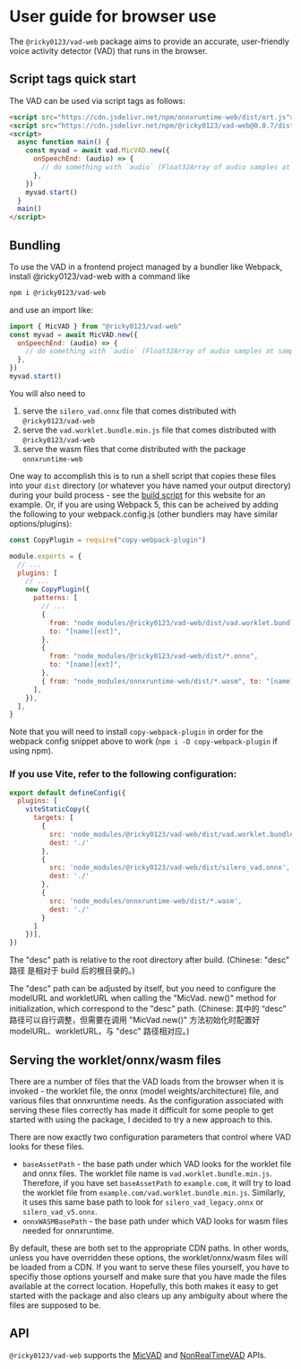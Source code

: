 # User guide for browser use

The `@ricky0123/vad-web` package aims to provide an accurate, user-friendly voice activity detector (VAD) that runs in the browser.

## Script tags quick start
The VAD can be used via script tags as follows:
```html linenums="1"
<script src="https://cdn.jsdelivr.net/npm/onnxruntime-web/dist/ort.js"></script>
<script src="https://cdn.jsdelivr.net/npm/@ricky0123/vad-web@0.0.7/dist/bundle.min.js"></script>
<script>
  async function main() {
    const myvad = await vad.MicVAD.new({
      onSpeechEnd: (audio) => {
        // do something with `audio` (Float32Array of audio samples at sample rate 16000)...
      },
    })
    myvad.start()
  }
  main()
</script>
```

## Bundling
To use the VAD in a frontend project managed by a bundler like Webpack, install @ricky0123/vad-web with a command like
```bash linenums="1"
npm i @ricky0123/vad-web
```

and use an import like:
```js linenums="1"
import { MicVAD } from "@ricky0123/vad-web"
const myvad = await MicVAD.new({
  onSpeechEnd: (audio) => {
    // do something with `audio` (Float32Array of audio samples at sample rate 16000)...
  },
})
myvad.start()
```

You will also need to

1. serve the `silero_vad.onnx` file that comes distributed with `@ricky0123/vad-web`
2. serve the `vad.worklet.bundle.min.js` file that comes distributed with `@ricky0123/vad-web`
3. serve the wasm files that come distributed with the package `onnxruntime-web`

One way to accomplish this is to run a shell script that copies these files into your `dist` directory (or whatever you have named your output directory) during your build process - see the [build script](https://github.com/ricky0123/vad-site/blob/master/scripts/build.sh) for this website for an example. Or, if you are using Webpack 5, this can be acheived by adding the following to your webpack.config.js (other bundlers may have similar options/plugins):
```js linenums="1"
const CopyPlugin = require("copy-webpack-plugin")

module.exports = {
  // ...
  plugins: [
    // ...
    new CopyPlugin({
      patterns: [
        // ...
        {
          from: "node_modules/@ricky0123/vad-web/dist/vad.worklet.bundle.min.js",
          to: "[name][ext]",
        },
        {
          from: "node_modules/@ricky0123/vad-web/dist/*.onnx",
          to: "[name][ext]",
        },
        { from: "node_modules/onnxruntime-web/dist/*.wasm", to: "[name][ext]" },
      ],
    }),
  ],
}
```

Note that you will need to install `copy-webpack-plugin` in order for the webpack config snippet above to work (`npm i -D copy-webpack-plugin` if using npm).

### If you use Vite, refer to the following configuration:
```js linenums="1"
export default defineConfig({
  plugins: [
    viteStaticCopy({
      targets: [
        {
          src: 'node_modules/@ricky0123/vad-web/dist/vad.worklet.bundle.min.js',
          dest: './'
        },
        {
          src: 'node_modules/@ricky0123/vad-web/dist/silero_vad.onnx',
          dest: './'
        },
        {
          src: 'node_modules/onnxruntime-web/dist/*.wasm',
          dest: './'
        }
      ]
    })],
})
```

The "desc" path is relative to the root directory after build.
(Chinese: "desc" 路径 是相对于 build 后的根目录的。)

The "desc" path can be adjusted by itself, but you need to configure the modelURL and workletURL when calling the "MicVad. new()" method for initialization, which correspond to the "desc" path.
(Chinese: 其中的 “desc” 路径可以自行调整，但需要在调用 "MicVad.new()" 方法初始化时配置好 modelURL、workletURL，与 "desc" 路径相对应。)

## Serving the worklet/onnx/wasm files

There are a number of files that the VAD loads from the browser when it is invoked - the worklet file, the onnx (model weights/architecture) file, and various files that onnxruntime needs. As the configuration associated with serving these files correctly has made it difficult for some people to get started with using the package, I decided to try a new approach to this.

There are now exactly two configuration parameters that control where VAD looks for these files. 

* `baseAssetPath` - the base path under which VAD looks for the worklet file and onnx files. The worklet file name is `vad.worklet.bundle.min.js`. Therefore, if you have set `baseAssetPath` to `example.com`, it will try to load the worklet file from `example.com/vad.worklet.bundle.min.js`. Similarly, it uses this same base path to look for `silero_vad_legacy.onnx` or `silero_vad_v5.onnx`.
* `onnxWASMBasePath` - the base path under which VAD looks for wasm files needed for onnxruntime.

By default, these are both set to the appropriate CDN paths. In other words, unless you have overridden these options, the worklet/onnx/wasm files will be loaded from a CDN. If you want to serve these files yourself, you have to specifiy those options yourself and make sure that you have made the files available at the correct location. Hopefully, this both makes it easy to get started with the package and also clears up any ambiguity about where the files are supposed to be.

## API
`@ricky0123/vad-web` supports the [MicVAD](api.md#micvad) and [NonRealTimeVAD](api.md#nonrealtimevad) APIs.
